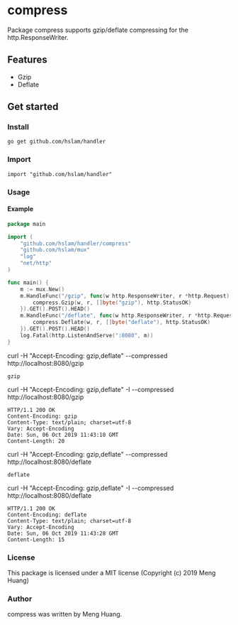 # compress
Package compress supports gzip/deflate compressing for the http.ResponseWriter.

## Features

* Gzip
* Deflate

## Get started

### Install
```
go get github.com/hslam/handler
```
### Import
```
import "github.com/hslam/handler"
```
### Usage
#### Example
```go
package main

import (
	"github.com/hslam/handler/compress"
	"github.com/hslam/mux"
	"log"
	"net/http"
)

func main() {
	m := mux.New()
	m.HandleFunc("/gzip", func(w http.ResponseWriter, r *http.Request) {
		compress.Gzip(w, r, []byte("gzip"), http.StatusOK)
	}).GET().POST().HEAD()
	m.HandleFunc("/deflate", func(w http.ResponseWriter, r *http.Request) {
		compress.Deflate(w, r, []byte("deflate"), http.StatusOK)
	}).GET().POST().HEAD()
	log.Fatal(http.ListenAndServe(":8080", m))
}

```
curl -H "Accept-Encoding: gzip,deflate" --compressed http://localhost:8080/gzip
```
gzip
```

curl -H "Accept-Encoding: gzip,deflate" -I  --compressed http://localhost:8080/gzip
```
HTTP/1.1 200 OK
Content-Encoding: gzip
Content-Type: text/plain; charset=utf-8
Vary: Accept-Encoding
Date: Sun, 06 Oct 2019 11:43:10 GMT
Content-Length: 20
```

curl -H "Accept-Encoding: gzip,deflate" --compressed http://localhost:8080/deflate
```
deflate
```
curl -H "Accept-Encoding: gzip,deflate" -I  --compressed http://localhost:8080/deflate
```
HTTP/1.1 200 OK
Content-Encoding: deflate
Content-Type: text/plain; charset=utf-8
Vary: Accept-Encoding
Date: Sun, 06 Oct 2019 11:43:28 GMT
Content-Length: 15
```

### License
This package is licensed under a MIT license (Copyright (c) 2019 Meng Huang)


### Author
compress was written by Meng Huang.


